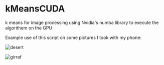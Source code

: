 # kMeansCUDA
k means for image processing using Nvidia's numba library to execute the algorithem on the GPU

Example use of this script on some pictures I took with my phone:

![desert](https://user-images.githubusercontent.com/33961763/216131355-c224349a-0a6e-4a6c-a78c-f89e5c08aa4d.jpg)

![girraf](https://user-images.githubusercontent.com/33961763/216131374-bf25dcd7-f68c-4984-a745-94c0779f4595.jpg)
